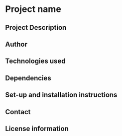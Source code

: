 # Project name

## Project Description

## Author

## Technologies used

## Dependencies

## Set-up and installation instructions

## Contact

## License information
